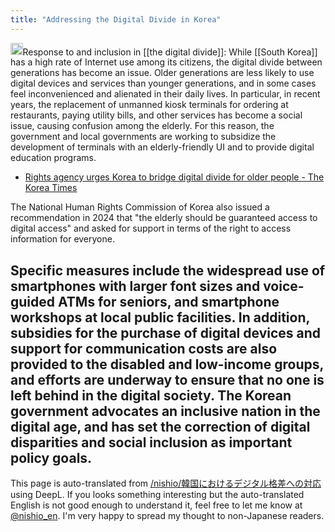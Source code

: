 ```yaml
---
title: "Addressing the Digital Divide in Korea"
---
```


<img src='https://scrapbox.io/api/pages/nishio-en/DR/icon' alt='DR.icon' height="19.5"/>Response to and inclusion in [[the digital divide]]: While [[South Korea]] has a high rate of Internet use among its citizens, the digital divide between generations has become an issue. Older generations are less likely to use digital devices and services than younger generations, and in some cases feel inconvenienced and alienated in their daily lives. In particular, in recent years, the replacement of unmanned kiosk terminals for ordering at restaurants, paying utility bills, and other services has become a social issue, causing confusion among the elderly. For this reason, the government and local governments are working to subsidize the development of terminals with an elderly-friendly UI and to provide digital education programs.
- [Rights agency urges Korea to bridge digital divide for older people - The Korea Times](https://koreatimes.co.kr/www/nation/2024/11/281_369067.html)

The National Human Rights Commission of Korea also issued a recommendation in 2024 that "the elderly should be guaranteed access to digital access" and asked for support in terms of the right to access information for everyone.

Specific measures include the widespread use of smartphones with larger font sizes and voice-guided ATMs for seniors, and smartphone workshops at local public facilities. In addition, subsidies for the purchase of digital devices and support for communication costs are also provided to the disabled and low-income groups, and efforts are underway to ensure that no one is left behind in the digital society. The Korean government advocates an inclusive nation in the digital age, and has set the correction of digital disparities and social inclusion as important policy goals.
---
This page is auto-translated from [/nishio/韓国におけるデジタル格差への対応](https://scrapbox.io/nishio/韓国におけるデジタル格差への対応) using DeepL. If you looks something interesting but the auto-translated English is not good enough to understand it, feel free to let me know at [@nishio_en](https://twitter.com/nishio_en). I'm very happy to spread my thought to non-Japanese readers.